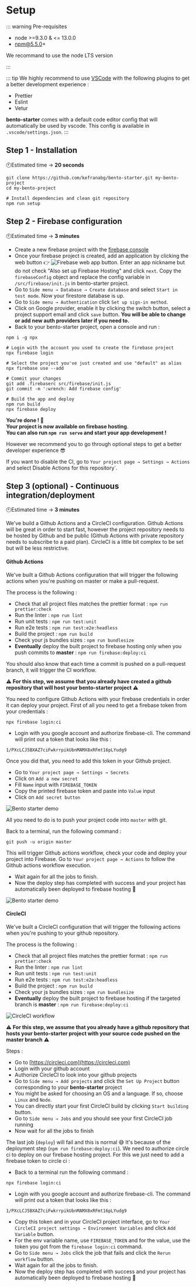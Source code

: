 # Setup

::: warning Pre-requisites

- node >=9.3.0 & <= 13.0.0
- npm@5.5.0+

We recommand to use the node LTS version

:::

::: tip
We highly recommend to use [VSCode](https://code.visualstudio.com/) with the following plugins to get a better development experience :

- Prettier
- Eslint
- Vetur

**bento-starter** comes with a default code editor config that will automatically be used by vscode. This config is available in `.vscode/settings.json`.
:::

## Step 1 - Installation

🕙Estimated time → **20 seconds**
<br />

```
git clone https://github.com/kefranabg/bento-starter.git my-bento-project
cd my-bento-project

# Install dependencies and clean git repository
npm run setup
```

## Step 2 - Firebase configuration

🕙Estimated time → **3 minutes**
<br />

- Create a new firebase project with the [firebase console](https://console.firebase.google.com)
- Once your firebase project is created, add an application by clicking the web button 👉 ![Firebase web app button](/assets/img/firebase-web-btn.jpg). Enter an app nickname but do not check "Also set up Firebase Hosting" and click `next`. Copy the `firebaseConfig` object and replace the config variable in `/src/firebase/init.js` in bento-starter project.
- Go to `Side menu → Database → Create database` and select `Start in test mode`. Now your firestore database is up.
- Go to `Side menu → Authentication` click `Set up sign-in method`.
- Click on Google provider, enable it by clicking the switch button, select a project support email and click `save` button. **You will be able to change or add new auth providers later if you need to.**
- Back to your bento-starter project, open a console and run :

```
npm i -g npx

# Login with the account you used to create the firebase project
npx firebase login

# Select the project you've just created and use "default" as alias
npx firebase use --add

# Commit your changes
git add .firebaserc src/firebase/init.js
git commit -m ':wrench: Add firebase config'

# Build the app and deploy
npm run build
npx firebase deploy
```

**You're done ! :tada:**<br />
**Your project is now available on firebase hosting**.<br />
**You can also run `npm run serve` and start your app development !**

However we recommend you to go through optional steps to get a better developer experience :sunglasses:

If you want to disable the CI, go to `Your project page → Settings → Actions` and select ̀Disable Actions for this repository`.

## Step 3 (optional) - Continuous integration/deployment

🕙Estimated time → **3 minutes**
<br />

We've build a Github Actions and a CircleCI configuration. Github Actions will be great in order to start fast, however the project repository needs to be hosted by Github and be public (Github Actions with private repository needs to subscribe to a paid plan). CircleCI is a little bit complex to be set but will be less restrictive.

#### Github Actions

We've built a Github Actions configuration that will trigger the following actions when you're pushing on master or make a pull-request.

The process is the following :

- Check that all project files matches the prettier format : `npm run prettier:check`
- Run the linter : `npm run lint`
- Run unit tests : `npm run test:unit`
- Run e2e tests : `npm run test:e2e:headless`
- Build the project : `npm run build`
- Check your js bundles sizes : `npm run bundlesize`
- **Eventually** deploy the built project to firebase hosting only when you push commits to **master** : `npm run firebase:deploy:ci`

You should also know that each time a commit is pushed on a pull-request branch, it will trigger the CI workflow.

⚠️ **For this step, we assume that you already have created a github repository that will host your bento-starter project** ⚠️

You need to configure Github Actions with your firebase credentials in order it can deploy your project. First of all you need to get a firebase token from your credentials :

```
npx firebase login:ci
```

- Login with you google account and authorize firebase-cli. The command will print out a token that looks like this :

```
1/PXcLCJ5BXAZ7ciFwkrrpikUbnMAMX8xRFmt16pLYudg9
```

Once you did that, you need to add this token in your Github project.

- Go to `Your project page → Settings → Secrets`
- Click on `Add a new secret`
- Fill `Name` input with `FIREBASE_TOKEN`
- Copy the printed firebase token and paste into `Value` input
- Click on `Add secret button`

![Bento starter demo](/assets/img/secret-firebase.png)

All you need to do is to push your project code into `master` with git.

Back to a terminal, run the following command :

```
git push -u origin master
```

This will trigger Github actions workflow, check your code and deploy your project into Firebase. Go to `Your project page → Actions` to follow the Github actions workflow execution.

- Wait again for all the jobs to finish.
- Now the deploy step has completed with success and your project has automatically been deployed to firebase hosting :tada:

![Bento starter demo](/assets/img/github-actions-workflow.png)

#### CircleCI

We've built a CircleCI configuration that will trigger the following actions when you're pushing to your github repository.

The process is the following :

- Check that all project files matches the prettier format : `npm run prettier:check`
- Run the linter : `npm run lint`
- Run unit tests : `npm run test:unit`
- Run e2e tests : `npm run test:e2e:headless`
- Build the project : `npm run build`
- Check your js bundles sizes : `npm run bundlesize`
- **Eventually** deploy the built project to firebase hosting if the targeted branch is **master** : `npm run firebase:deploy:ci`

![CircleCI workflow](/assets/img/ci-workflow.jpg)

⚠️ **For this step, we assume that you already have a github repository that hosts your bento-starter project with your source code pushed on the master branch** ⚠️

Steps :

- Go to [https://circleci.com](https://circleci.com)
- Login with your github account
- Authorize CircleCI to look into your github projects
- Go to `Side menu → Add projects` and click the `Set Up Project` button corresponding to your **bento-starter** project
- You might be asked for choosing an OS and a language. If so, choose `Linux` and `Node`.
- You can directly start your first CircleCI build by clicking `Start building` button.
- Go to `Side menu → Jobs` and you should see your first CircleCI job running
- Now wait for all the jobs to finish

The last job (`deploy`) will fail and this is normal :sweat_smile: It's because of the deployment step (`npm run firebase:deploy:ci`). We need to authorize circle ci to deploy on our firebase hosting project. For this we just need to add a firebase token to circle ci :

- Back to a terminal run the following command :

```
npx firebase login:ci
```

- Login with you google account and authorize firebase-cli. The command will print out a token that looks like this :

```
1/PXcLCJ5BXAZ7ciFwkrrpikUbnMAMX8xRFmt16pLYudg9
```

- Copy this token and in your CircleCI project interface, go to `Your CircleCI project settings → Environment Variables` and click `Add Variable` button.
- For the env variable name, use `FIREBASE_TOKEN` and for the value, use the token you got from the `firebase login:ci` command.
- Go to `Side menu → Jobs` click the job that fails and click the `Rerun workflow` button.
- Wait again for all the jobs to finish.
- Now the deploy step has completed with success and your project has automatically been deployed to firebase hosting :tada:
